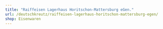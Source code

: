 ```yaml
---
title: "Raiffeisen Lagerhaus Horitschon-Mattersburg eGen."
url: /deutschkreutz/raiffeisen-lagerhaus-horitschon-mattersburg-egen/
shop: Eisenwaren
---
```


